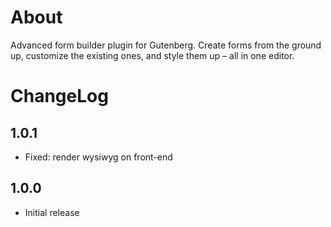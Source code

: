 # About

Advanced form builder plugin for Gutenberg. Create forms from the ground up, customize the existing ones, and style them up – all in one editor.

# ChangeLog

## 1.0.1
* Fixed: render wysiwyg on front-end

## 1.0.0
* Initial release
